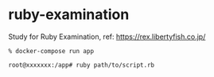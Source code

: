 # ruby-examination
Study for Ruby Examination, ref: https://rex.libertyfish.co.jp/

```shell
% docker-compose run app

root@xxxxxxx:/app# ruby path/to/script.rb
```
